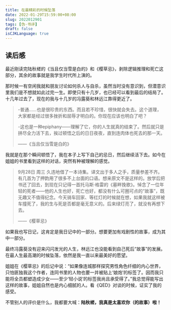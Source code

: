 ```yaml
---
title: 在最精彩的时候坠落
date: 2022-01-29T15:59:00+08:00
slug: 2022012901
tags: [伪·书评]
draft: false
isCJKLanguage: true
---
```

## 读后感
最近刚读完陆秋槎的《当且仅当雪是白的》和《樱草忌》，剥除逻辑推理和死亡这部分，其余的故事就是我学生时代所上演的。

那时候一有空闲我就和朋友讨论如何杀人与自杀，虽然当时没有意识到，但潜意识里我们是不想就如此过完一生。即使只有十几岁，也已经可以看到最后的结局了。十几年过去了，现在的我与十几岁的冯露葵和林远江靠得更近了。

> -普通……也是很珍贵的东西。而且若不珍惜，很快就会失去。这个道理，大家都是经过很多挫折和屈辱才明白的。你现在应该也明白了吧？
> 
> -这也是一种epiphany——理解了它，你的人生就真的结束了。然后就只是拼尽全力活下去，挨过顿悟之后的日日夜夜，直到连肉体也死去的那一天。
> 
> ——《当且仅当雪是白的》

我就是在那个瞬间顿悟了，我在本子上写下自己的忌日，然后继续活下去。如今在姐姐的书里看到这样的对话，突然有种被理解的感觉。

> 9月28日 周三
> 久违地借了一本诗集。译文出于多人之手，质量参差不齐。有几首为了押韵用了很多不上台面的口语。想来原文不是这样的。放学后把书还了回去，到现在只记得一首托马斯·格雷的《墓畔挽歌》。悼念了一位年轻的死者——他的人生也好，死亡也好，都没有什么可圈可点的“故事”，既无趣又不值得纪念。今天骑车回家、等红灯的时候就在想，如果我就这样被车撞死了，我的生与死是否都是毫无意义的。后来绿灯亮了，就没有再想下去。
> 
> ——《樱草忌》

如果我也写日记，这肯定是我日记中的一部分。想要更加有戏剧性的故事，成为其中一部分。

最终冯露葵没有迎来闪闪发光的人生，林远江也没能看到自己死后“故事”的发展。在最人生最高潮的时候坠落，依然是我一直以来最美好的愿望。

姐姐在《樱草忌》的后记中说：“如果像连城那样探究男性角色纤细的内心世界，只怕匪独我这个作者，连同书里的人物也要一并被贴上‘娘炮’的标签了。因而我只能将全员都塑造成少女——至少‘轻小说’的标签我尚且承受得了。”我总觉得能写出这样的故事，姐姐自然也是内心细腻的人。看《QED》对谈的时候，证实了我的感受。

不管别人的评价是什么，我都要大喊：**陆秋槎，我真是太喜欢你（的故事）啦！**